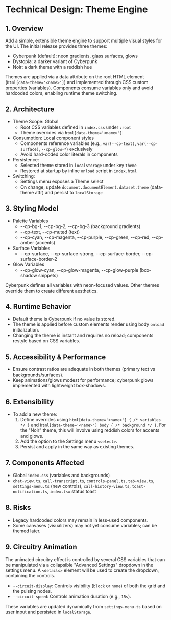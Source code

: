 # Technical Design: Theme Engine

## 1. Overview
Add a simple, extensible theme engine to support multiple visual styles for the UI. The initial release provides three themes:
 - Cyberpunk (default): neon gradients, glass surfaces, glows
 - Dystopia: a darker variant of Cyberpunk
 - Noir: a dark theme with a reddish hue
 
 Themes are applied via a data attribute on the root HTML element (`html[data-theme='<name>']`) and implemented through CSS custom properties (variables). Components consume variables only and avoid hardcoded colors, enabling runtime theme switching.

## 2. Architecture
- Theme Scope: Global
  - Root CSS variables defined in `index.css` under `:root`
  - Theme overrides via `html[data-theme='<name>']`
- Consumption: Local component styles
  - Components reference variables (e.g., `var(--cp-text)`, `var(--cp-surface)`, `--cp-glow-*`) exclusively
  - Avoid hard-coded color literals in components
- Persistence:
  - Selected theme stored in `localStorage` under key `theme`
  - Restored at startup by inline `onload` script in `index.html`
- Switching:
  - Settings menu exposes a Theme select
  - On change, update `document.documentElement.dataset.theme` (data-theme attr) and persist to `localStorage`

## 3. Styling Model
- Palette Variables
  - --cp-bg-1, --cp-bg-2, --cp-bg-3 (background gradients)
  - --cp-text, --cp-muted (text)
  - --cp-cyan, --cp-magenta, --cp-purple, --cp-green, --cp-red, --cp-amber (accents)
- Surface Variables
  - --cp-surface, --cp-surface-strong, --cp-surface-border, --cp-surface-border-2
- Glow Variables
  - --cp-glow-cyan, --cp-glow-magenta, --cp-glow-purple (box-shadow snippets)

Cyberpunk defines all variables with neon-focused values. Other themes override them to create different aesthetics.

## 4. Runtime Behavior
- Default theme is Cyberpunk if no value is stored.
- The theme is applied before custom elements render using body `onload` initialization.
- Changing the theme is instant and requires no reload; components restyle based on CSS variables.

## 5. Accessibility & Performance
- Ensure contrast ratios are adequate in both themes (primary text vs backgrounds/surfaces).
- Keep animations/glows modest for performance; cyberpunk glows implemented with lightweight box-shadows.

## 6. Extensibility
- To add a new theme:
  1. Define overrides using `html[data-theme='<name>'] { /* variables */ }` and `html[data-theme='<name>'] body { /* background */ }`. For the "Noir" theme, this will involve using reddish colors for accents and glows.
  2. Add the option to the Settings menu `<select>`.
  3. Persist and apply in the same way as existing themes.

## 7. Components Affected
- Global `index.css` (variables and backgrounds)
- `chat-view.ts`, `call-transcript.ts`, `controls-panel.ts`, `tab-view.ts`, `settings-menu.ts` (new controls), `call-history-view.ts`, `toast-notification.ts`, `index.tsx` status toast

## 8. Risks
- Legacy hardcoded colors may remain in less-used components.
- Some canvases (visualizers) may not yet consume variables; can be themed later.

## 9. Circuitry Animation
The animated circuitry effect is controlled by several CSS variables that can be manipulated via a collapsible "Advanced Settings" dropdown in the settings menu. A `<details>` element will be used to create the dropdown, containing the controls.

- `--circuit-display`: Controls visibility (`block` or `none`) of both the grid and the pulsing nodes.
- `--circuit-speed`: Controls animation duration (e.g., `15s`).

These variables are updated dynamically from `settings-menu.ts` based on user input and persisted in `localStorage`.

